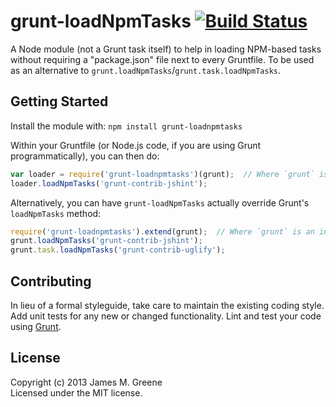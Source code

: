# grunt-loadNpmTasks [![Build Status](https://secure.travis-ci.org/JamesMGreene/grunt-loadNpmTasks.png?branch=master)](http://travis-ci.org/JamesMGreene/grunt-loadNpmTasks)

A Node module (not a Grunt task itself) to help in loading NPM-based tasks without requiring a "package.json" file next to every Gruntfile.
To be used as an alternative to `grunt.loadNpmTasks`/`grunt.task.loadNpmTasks`.

## Getting Started
Install the module with: `npm install grunt-loadnpmtasks`

Within your Gruntfile (or Node.js code, if you are using Grunt programmatically), you can then do:

```js
var loader = require('grunt-loadnpmtasks')(grunt);  // Where `grunt` is an instance of Grunt
loader.loadNpmTasks('grunt-contrib-jshint');
```

Alternatively, you can have `grunt-loadNpmTasks` actually override Grunt's `loadNpmTasks` method:

```js
require('grunt-loadnpmtasks').extend(grunt);  // Where `grunt` is an instance of Grunt
grunt.loadNpmTasks('grunt-contrib-jshint');
grunt.task.loadNpmTasks('grunt-contrib-uglify');
```

## Contributing
In lieu of a formal styleguide, take care to maintain the existing coding style. Add unit tests for any new or changed functionality. Lint and test your code using [Grunt](http://gruntjs.com/).

## License
Copyright (c) 2013 James M. Greene  
Licensed under the MIT license.
